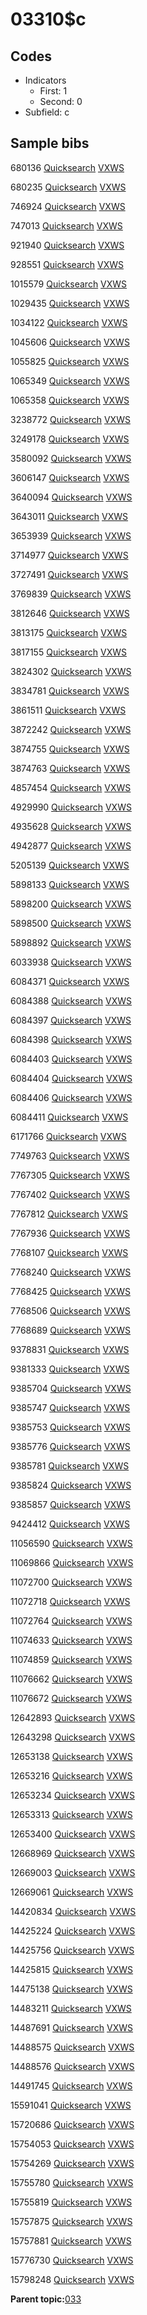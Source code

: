 # 03310$c

## Codes

-   Indicators
    -   First: 1
    -   Second: 0
-   Subfield: c

## Sample bibs

680136 [Quicksearch](https://search.library.yale.edu/catalog/680136) [VXWS](http://prodorbis.library.yale.edu:7014/vxws/GetHoldingsService?bibId=680136)

680235 [Quicksearch](https://search.library.yale.edu/catalog/680235) [VXWS](http://prodorbis.library.yale.edu:7014/vxws/GetHoldingsService?bibId=680235)

746924 [Quicksearch](https://search.library.yale.edu/catalog/746924) [VXWS](http://prodorbis.library.yale.edu:7014/vxws/GetHoldingsService?bibId=746924)

747013 [Quicksearch](https://search.library.yale.edu/catalog/747013) [VXWS](http://prodorbis.library.yale.edu:7014/vxws/GetHoldingsService?bibId=747013)

921940 [Quicksearch](https://search.library.yale.edu/catalog/921940) [VXWS](http://prodorbis.library.yale.edu:7014/vxws/GetHoldingsService?bibId=921940)

928551 [Quicksearch](https://search.library.yale.edu/catalog/928551) [VXWS](http://prodorbis.library.yale.edu:7014/vxws/GetHoldingsService?bibId=928551)

1015579 [Quicksearch](https://search.library.yale.edu/catalog/1015579) [VXWS](http://prodorbis.library.yale.edu:7014/vxws/GetHoldingsService?bibId=1015579)

1029435 [Quicksearch](https://search.library.yale.edu/catalog/1029435) [VXWS](http://prodorbis.library.yale.edu:7014/vxws/GetHoldingsService?bibId=1029435)

1034122 [Quicksearch](https://search.library.yale.edu/catalog/1034122) [VXWS](http://prodorbis.library.yale.edu:7014/vxws/GetHoldingsService?bibId=1034122)

1045606 [Quicksearch](https://search.library.yale.edu/catalog/1045606) [VXWS](http://prodorbis.library.yale.edu:7014/vxws/GetHoldingsService?bibId=1045606)

1055825 [Quicksearch](https://search.library.yale.edu/catalog/1055825) [VXWS](http://prodorbis.library.yale.edu:7014/vxws/GetHoldingsService?bibId=1055825)

1065349 [Quicksearch](https://search.library.yale.edu/catalog/1065349) [VXWS](http://prodorbis.library.yale.edu:7014/vxws/GetHoldingsService?bibId=1065349)

1065358 [Quicksearch](https://search.library.yale.edu/catalog/1065358) [VXWS](http://prodorbis.library.yale.edu:7014/vxws/GetHoldingsService?bibId=1065358)

3238772 [Quicksearch](https://search.library.yale.edu/catalog/3238772) [VXWS](http://prodorbis.library.yale.edu:7014/vxws/GetHoldingsService?bibId=3238772)

3249178 [Quicksearch](https://search.library.yale.edu/catalog/3249178) [VXWS](http://prodorbis.library.yale.edu:7014/vxws/GetHoldingsService?bibId=3249178)

3580092 [Quicksearch](https://search.library.yale.edu/catalog/3580092) [VXWS](http://prodorbis.library.yale.edu:7014/vxws/GetHoldingsService?bibId=3580092)

3606147 [Quicksearch](https://search.library.yale.edu/catalog/3606147) [VXWS](http://prodorbis.library.yale.edu:7014/vxws/GetHoldingsService?bibId=3606147)

3640094 [Quicksearch](https://search.library.yale.edu/catalog/3640094) [VXWS](http://prodorbis.library.yale.edu:7014/vxws/GetHoldingsService?bibId=3640094)

3643011 [Quicksearch](https://search.library.yale.edu/catalog/3643011) [VXWS](http://prodorbis.library.yale.edu:7014/vxws/GetHoldingsService?bibId=3643011)

3653939 [Quicksearch](https://search.library.yale.edu/catalog/3653939) [VXWS](http://prodorbis.library.yale.edu:7014/vxws/GetHoldingsService?bibId=3653939)

3714977 [Quicksearch](https://search.library.yale.edu/catalog/3714977) [VXWS](http://prodorbis.library.yale.edu:7014/vxws/GetHoldingsService?bibId=3714977)

3727491 [Quicksearch](https://search.library.yale.edu/catalog/3727491) [VXWS](http://prodorbis.library.yale.edu:7014/vxws/GetHoldingsService?bibId=3727491)

3769839 [Quicksearch](https://search.library.yale.edu/catalog/3769839) [VXWS](http://prodorbis.library.yale.edu:7014/vxws/GetHoldingsService?bibId=3769839)

3812646 [Quicksearch](https://search.library.yale.edu/catalog/3812646) [VXWS](http://prodorbis.library.yale.edu:7014/vxws/GetHoldingsService?bibId=3812646)

3813175 [Quicksearch](https://search.library.yale.edu/catalog/3813175) [VXWS](http://prodorbis.library.yale.edu:7014/vxws/GetHoldingsService?bibId=3813175)

3817155 [Quicksearch](https://search.library.yale.edu/catalog/3817155) [VXWS](http://prodorbis.library.yale.edu:7014/vxws/GetHoldingsService?bibId=3817155)

3824302 [Quicksearch](https://search.library.yale.edu/catalog/3824302) [VXWS](http://prodorbis.library.yale.edu:7014/vxws/GetHoldingsService?bibId=3824302)

3834781 [Quicksearch](https://search.library.yale.edu/catalog/3834781) [VXWS](http://prodorbis.library.yale.edu:7014/vxws/GetHoldingsService?bibId=3834781)

3861511 [Quicksearch](https://search.library.yale.edu/catalog/3861511) [VXWS](http://prodorbis.library.yale.edu:7014/vxws/GetHoldingsService?bibId=3861511)

3872242 [Quicksearch](https://search.library.yale.edu/catalog/3872242) [VXWS](http://prodorbis.library.yale.edu:7014/vxws/GetHoldingsService?bibId=3872242)

3874755 [Quicksearch](https://search.library.yale.edu/catalog/3874755) [VXWS](http://prodorbis.library.yale.edu:7014/vxws/GetHoldingsService?bibId=3874755)

3874763 [Quicksearch](https://search.library.yale.edu/catalog/3874763) [VXWS](http://prodorbis.library.yale.edu:7014/vxws/GetHoldingsService?bibId=3874763)

4857454 [Quicksearch](https://search.library.yale.edu/catalog/4857454) [VXWS](http://prodorbis.library.yale.edu:7014/vxws/GetHoldingsService?bibId=4857454)

4929990 [Quicksearch](https://search.library.yale.edu/catalog/4929990) [VXWS](http://prodorbis.library.yale.edu:7014/vxws/GetHoldingsService?bibId=4929990)

4935628 [Quicksearch](https://search.library.yale.edu/catalog/4935628) [VXWS](http://prodorbis.library.yale.edu:7014/vxws/GetHoldingsService?bibId=4935628)

4942877 [Quicksearch](https://search.library.yale.edu/catalog/4942877) [VXWS](http://prodorbis.library.yale.edu:7014/vxws/GetHoldingsService?bibId=4942877)

5205139 [Quicksearch](https://search.library.yale.edu/catalog/5205139) [VXWS](http://prodorbis.library.yale.edu:7014/vxws/GetHoldingsService?bibId=5205139)

5898133 [Quicksearch](https://search.library.yale.edu/catalog/5898133) [VXWS](http://prodorbis.library.yale.edu:7014/vxws/GetHoldingsService?bibId=5898133)

5898200 [Quicksearch](https://search.library.yale.edu/catalog/5898200) [VXWS](http://prodorbis.library.yale.edu:7014/vxws/GetHoldingsService?bibId=5898200)

5898500 [Quicksearch](https://search.library.yale.edu/catalog/5898500) [VXWS](http://prodorbis.library.yale.edu:7014/vxws/GetHoldingsService?bibId=5898500)

5898892 [Quicksearch](https://search.library.yale.edu/catalog/5898892) [VXWS](http://prodorbis.library.yale.edu:7014/vxws/GetHoldingsService?bibId=5898892)

6033938 [Quicksearch](https://search.library.yale.edu/catalog/6033938) [VXWS](http://prodorbis.library.yale.edu:7014/vxws/GetHoldingsService?bibId=6033938)

6084371 [Quicksearch](https://search.library.yale.edu/catalog/6084371) [VXWS](http://prodorbis.library.yale.edu:7014/vxws/GetHoldingsService?bibId=6084371)

6084388 [Quicksearch](https://search.library.yale.edu/catalog/6084388) [VXWS](http://prodorbis.library.yale.edu:7014/vxws/GetHoldingsService?bibId=6084388)

6084397 [Quicksearch](https://search.library.yale.edu/catalog/6084397) [VXWS](http://prodorbis.library.yale.edu:7014/vxws/GetHoldingsService?bibId=6084397)

6084398 [Quicksearch](https://search.library.yale.edu/catalog/6084398) [VXWS](http://prodorbis.library.yale.edu:7014/vxws/GetHoldingsService?bibId=6084398)

6084403 [Quicksearch](https://search.library.yale.edu/catalog/6084403) [VXWS](http://prodorbis.library.yale.edu:7014/vxws/GetHoldingsService?bibId=6084403)

6084404 [Quicksearch](https://search.library.yale.edu/catalog/6084404) [VXWS](http://prodorbis.library.yale.edu:7014/vxws/GetHoldingsService?bibId=6084404)

6084406 [Quicksearch](https://search.library.yale.edu/catalog/6084406) [VXWS](http://prodorbis.library.yale.edu:7014/vxws/GetHoldingsService?bibId=6084406)

6084411 [Quicksearch](https://search.library.yale.edu/catalog/6084411) [VXWS](http://prodorbis.library.yale.edu:7014/vxws/GetHoldingsService?bibId=6084411)

6171766 [Quicksearch](https://search.library.yale.edu/catalog/6171766) [VXWS](http://prodorbis.library.yale.edu:7014/vxws/GetHoldingsService?bibId=6171766)

7749763 [Quicksearch](https://search.library.yale.edu/catalog/7749763) [VXWS](http://prodorbis.library.yale.edu:7014/vxws/GetHoldingsService?bibId=7749763)

7767305 [Quicksearch](https://search.library.yale.edu/catalog/7767305) [VXWS](http://prodorbis.library.yale.edu:7014/vxws/GetHoldingsService?bibId=7767305)

7767402 [Quicksearch](https://search.library.yale.edu/catalog/7767402) [VXWS](http://prodorbis.library.yale.edu:7014/vxws/GetHoldingsService?bibId=7767402)

7767812 [Quicksearch](https://search.library.yale.edu/catalog/7767812) [VXWS](http://prodorbis.library.yale.edu:7014/vxws/GetHoldingsService?bibId=7767812)

7767936 [Quicksearch](https://search.library.yale.edu/catalog/7767936) [VXWS](http://prodorbis.library.yale.edu:7014/vxws/GetHoldingsService?bibId=7767936)

7768107 [Quicksearch](https://search.library.yale.edu/catalog/7768107) [VXWS](http://prodorbis.library.yale.edu:7014/vxws/GetHoldingsService?bibId=7768107)

7768240 [Quicksearch](https://search.library.yale.edu/catalog/7768240) [VXWS](http://prodorbis.library.yale.edu:7014/vxws/GetHoldingsService?bibId=7768240)

7768425 [Quicksearch](https://search.library.yale.edu/catalog/7768425) [VXWS](http://prodorbis.library.yale.edu:7014/vxws/GetHoldingsService?bibId=7768425)

7768506 [Quicksearch](https://search.library.yale.edu/catalog/7768506) [VXWS](http://prodorbis.library.yale.edu:7014/vxws/GetHoldingsService?bibId=7768506)

7768689 [Quicksearch](https://search.library.yale.edu/catalog/7768689) [VXWS](http://prodorbis.library.yale.edu:7014/vxws/GetHoldingsService?bibId=7768689)

9378831 [Quicksearch](https://search.library.yale.edu/catalog/9378831) [VXWS](http://prodorbis.library.yale.edu:7014/vxws/GetHoldingsService?bibId=9378831)

9381333 [Quicksearch](https://search.library.yale.edu/catalog/9381333) [VXWS](http://prodorbis.library.yale.edu:7014/vxws/GetHoldingsService?bibId=9381333)

9385704 [Quicksearch](https://search.library.yale.edu/catalog/9385704) [VXWS](http://prodorbis.library.yale.edu:7014/vxws/GetHoldingsService?bibId=9385704)

9385747 [Quicksearch](https://search.library.yale.edu/catalog/9385747) [VXWS](http://prodorbis.library.yale.edu:7014/vxws/GetHoldingsService?bibId=9385747)

9385753 [Quicksearch](https://search.library.yale.edu/catalog/9385753) [VXWS](http://prodorbis.library.yale.edu:7014/vxws/GetHoldingsService?bibId=9385753)

9385776 [Quicksearch](https://search.library.yale.edu/catalog/9385776) [VXWS](http://prodorbis.library.yale.edu:7014/vxws/GetHoldingsService?bibId=9385776)

9385781 [Quicksearch](https://search.library.yale.edu/catalog/9385781) [VXWS](http://prodorbis.library.yale.edu:7014/vxws/GetHoldingsService?bibId=9385781)

9385824 [Quicksearch](https://search.library.yale.edu/catalog/9385824) [VXWS](http://prodorbis.library.yale.edu:7014/vxws/GetHoldingsService?bibId=9385824)

9385857 [Quicksearch](https://search.library.yale.edu/catalog/9385857) [VXWS](http://prodorbis.library.yale.edu:7014/vxws/GetHoldingsService?bibId=9385857)

9424412 [Quicksearch](https://search.library.yale.edu/catalog/9424412) [VXWS](http://prodorbis.library.yale.edu:7014/vxws/GetHoldingsService?bibId=9424412)

11056590 [Quicksearch](https://search.library.yale.edu/catalog/11056590) [VXWS](http://prodorbis.library.yale.edu:7014/vxws/GetHoldingsService?bibId=11056590)

11069866 [Quicksearch](https://search.library.yale.edu/catalog/11069866) [VXWS](http://prodorbis.library.yale.edu:7014/vxws/GetHoldingsService?bibId=11069866)

11072700 [Quicksearch](https://search.library.yale.edu/catalog/11072700) [VXWS](http://prodorbis.library.yale.edu:7014/vxws/GetHoldingsService?bibId=11072700)

11072718 [Quicksearch](https://search.library.yale.edu/catalog/11072718) [VXWS](http://prodorbis.library.yale.edu:7014/vxws/GetHoldingsService?bibId=11072718)

11072764 [Quicksearch](https://search.library.yale.edu/catalog/11072764) [VXWS](http://prodorbis.library.yale.edu:7014/vxws/GetHoldingsService?bibId=11072764)

11074633 [Quicksearch](https://search.library.yale.edu/catalog/11074633) [VXWS](http://prodorbis.library.yale.edu:7014/vxws/GetHoldingsService?bibId=11074633)

11074859 [Quicksearch](https://search.library.yale.edu/catalog/11074859) [VXWS](http://prodorbis.library.yale.edu:7014/vxws/GetHoldingsService?bibId=11074859)

11076662 [Quicksearch](https://search.library.yale.edu/catalog/11076662) [VXWS](http://prodorbis.library.yale.edu:7014/vxws/GetHoldingsService?bibId=11076662)

11076672 [Quicksearch](https://search.library.yale.edu/catalog/11076672) [VXWS](http://prodorbis.library.yale.edu:7014/vxws/GetHoldingsService?bibId=11076672)

12642893 [Quicksearch](https://search.library.yale.edu/catalog/12642893) [VXWS](http://prodorbis.library.yale.edu:7014/vxws/GetHoldingsService?bibId=12642893)

12643298 [Quicksearch](https://search.library.yale.edu/catalog/12643298) [VXWS](http://prodorbis.library.yale.edu:7014/vxws/GetHoldingsService?bibId=12643298)

12653138 [Quicksearch](https://search.library.yale.edu/catalog/12653138) [VXWS](http://prodorbis.library.yale.edu:7014/vxws/GetHoldingsService?bibId=12653138)

12653216 [Quicksearch](https://search.library.yale.edu/catalog/12653216) [VXWS](http://prodorbis.library.yale.edu:7014/vxws/GetHoldingsService?bibId=12653216)

12653234 [Quicksearch](https://search.library.yale.edu/catalog/12653234) [VXWS](http://prodorbis.library.yale.edu:7014/vxws/GetHoldingsService?bibId=12653234)

12653313 [Quicksearch](https://search.library.yale.edu/catalog/12653313) [VXWS](http://prodorbis.library.yale.edu:7014/vxws/GetHoldingsService?bibId=12653313)

12653400 [Quicksearch](https://search.library.yale.edu/catalog/12653400) [VXWS](http://prodorbis.library.yale.edu:7014/vxws/GetHoldingsService?bibId=12653400)

12668969 [Quicksearch](https://search.library.yale.edu/catalog/12668969) [VXWS](http://prodorbis.library.yale.edu:7014/vxws/GetHoldingsService?bibId=12668969)

12669003 [Quicksearch](https://search.library.yale.edu/catalog/12669003) [VXWS](http://prodorbis.library.yale.edu:7014/vxws/GetHoldingsService?bibId=12669003)

12669061 [Quicksearch](https://search.library.yale.edu/catalog/12669061) [VXWS](http://prodorbis.library.yale.edu:7014/vxws/GetHoldingsService?bibId=12669061)

14420834 [Quicksearch](https://search.library.yale.edu/catalog/14420834) [VXWS](http://prodorbis.library.yale.edu:7014/vxws/GetHoldingsService?bibId=14420834)

14425224 [Quicksearch](https://search.library.yale.edu/catalog/14425224) [VXWS](http://prodorbis.library.yale.edu:7014/vxws/GetHoldingsService?bibId=14425224)

14425756 [Quicksearch](https://search.library.yale.edu/catalog/14425756) [VXWS](http://prodorbis.library.yale.edu:7014/vxws/GetHoldingsService?bibId=14425756)

14425815 [Quicksearch](https://search.library.yale.edu/catalog/14425815) [VXWS](http://prodorbis.library.yale.edu:7014/vxws/GetHoldingsService?bibId=14425815)

14475138 [Quicksearch](https://search.library.yale.edu/catalog/14475138) [VXWS](http://prodorbis.library.yale.edu:7014/vxws/GetHoldingsService?bibId=14475138)

14483211 [Quicksearch](https://search.library.yale.edu/catalog/14483211) [VXWS](http://prodorbis.library.yale.edu:7014/vxws/GetHoldingsService?bibId=14483211)

14487691 [Quicksearch](https://search.library.yale.edu/catalog/14487691) [VXWS](http://prodorbis.library.yale.edu:7014/vxws/GetHoldingsService?bibId=14487691)

14488575 [Quicksearch](https://search.library.yale.edu/catalog/14488575) [VXWS](http://prodorbis.library.yale.edu:7014/vxws/GetHoldingsService?bibId=14488575)

14488576 [Quicksearch](https://search.library.yale.edu/catalog/14488576) [VXWS](http://prodorbis.library.yale.edu:7014/vxws/GetHoldingsService?bibId=14488576)

14491745 [Quicksearch](https://search.library.yale.edu/catalog/14491745) [VXWS](http://prodorbis.library.yale.edu:7014/vxws/GetHoldingsService?bibId=14491745)

15591041 [Quicksearch](https://search.library.yale.edu/catalog/15591041) [VXWS](http://prodorbis.library.yale.edu:7014/vxws/GetHoldingsService?bibId=15591041)

15720686 [Quicksearch](https://search.library.yale.edu/catalog/15720686) [VXWS](http://prodorbis.library.yale.edu:7014/vxws/GetHoldingsService?bibId=15720686)

15754053 [Quicksearch](https://search.library.yale.edu/catalog/15754053) [VXWS](http://prodorbis.library.yale.edu:7014/vxws/GetHoldingsService?bibId=15754053)

15754269 [Quicksearch](https://search.library.yale.edu/catalog/15754269) [VXWS](http://prodorbis.library.yale.edu:7014/vxws/GetHoldingsService?bibId=15754269)

15755780 [Quicksearch](https://search.library.yale.edu/catalog/15755780) [VXWS](http://prodorbis.library.yale.edu:7014/vxws/GetHoldingsService?bibId=15755780)

15755819 [Quicksearch](https://search.library.yale.edu/catalog/15755819) [VXWS](http://prodorbis.library.yale.edu:7014/vxws/GetHoldingsService?bibId=15755819)

15757875 [Quicksearch](https://search.library.yale.edu/catalog/15757875) [VXWS](http://prodorbis.library.yale.edu:7014/vxws/GetHoldingsService?bibId=15757875)

15757881 [Quicksearch](https://search.library.yale.edu/catalog/15757881) [VXWS](http://prodorbis.library.yale.edu:7014/vxws/GetHoldingsService?bibId=15757881)

15776730 [Quicksearch](https://search.library.yale.edu/catalog/15776730) [VXWS](http://prodorbis.library.yale.edu:7014/vxws/GetHoldingsService?bibId=15776730)

15798248 [Quicksearch](https://search.library.yale.edu/catalog/15798248) [VXWS](http://prodorbis.library.yale.edu:7014/vxws/GetHoldingsService?bibId=15798248)

**Parent topic:**[033](../../tags/033/033.md)

